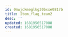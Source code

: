 ```yaml
---
id: 0mwjckmeglkg30bxxe0817b
title: Item_flag_team2
desc: ''
updated: 1681956517088
created: 1681956517088
---
```

